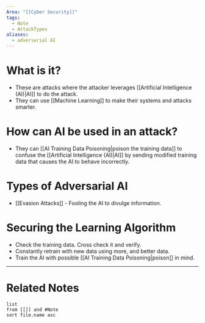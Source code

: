 ```yaml
---
Area: "[[Cyber Security]]"
tags:
  - Note
  - AttackTypes
aliases:
  - adversarial AI
---
```

# What is it?
- These are attacks where the attacker leverages [[Artificial Intelligence (AI)|AI]] to do the attack. 
- They can use [[Machine Learning]] to make their systems and attacks smarter.

# How can AI be used in an attack?
- They can [[AI Training Data Poisoning|poison the training data]] to confuse the [[Artificial Intelligence (AI)|AI]] by sending modified training data that causes the AI to behave incorrectly. 

# Types of Adversarial AI
- [[Evasion Attacks]] - Fooling the AI to divulge information.

# Securing the Learning Algorithm
- Check the training data. Cross check it and verify.
- Constantly retrain with new data using more, and better data.
- Train the AI with possible [[AI Training Data Poisoning|poison]] in mind.


---
# Related Notes
```dataview
list
from [[]] and #Note 
sort file.name asc
```
